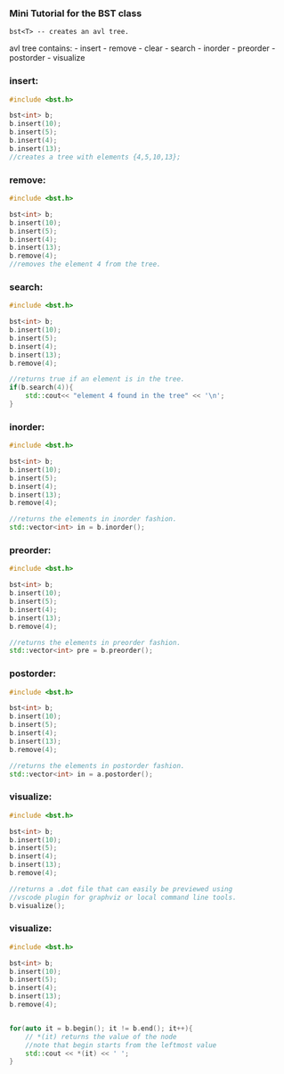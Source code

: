 ### Mini Tutorial for the BST class

    bst<T> -- creates an avl tree.

avl tree contains:
    - insert
    - remove
    - clear
    - search
    - inorder
    - preorder
    - postorder
    - visualize
  
### **insert**:
```cpp
#include <bst.h>

bst<int> b;
b.insert(10);
b.insert(5);
b.insert(4);
b.insert(13);
//creates a tree with elements {4,5,10,13};
```

### **remove**:
```cpp
#include <bst.h>

bst<int> b;
b.insert(10);
b.insert(5);
b.insert(4);
b.insert(13);
b.remove(4);
//removes the element 4 from the tree.
```

### **search**:
```cpp
#include <bst.h>

bst<int> b;
b.insert(10);
b.insert(5);
b.insert(4);
b.insert(13);
b.remove(4);

//returns true if an element is in the tree.
if(b.search(4)){
    std::cout<< "element 4 found in the tree" << '\n';
}
```

### **inorder**:
```cpp
#include <bst.h>

bst<int> b;
b.insert(10);
b.insert(5);
b.insert(4);
b.insert(13);
b.remove(4);

//returns the elements in inorder fashion.
std::vector<int> in = b.inorder();
```

### **preorder**:
```cpp
#include <bst.h>

bst<int> b;
b.insert(10);
b.insert(5);
b.insert(4);
b.insert(13);
b.remove(4);

//returns the elements in preorder fashion.
std::vector<int> pre = b.preorder();
```

### **postorder**:
```cpp
#include <bst.h>

bst<int> b;
b.insert(10);
b.insert(5);
b.insert(4);
b.insert(13);
b.remove(4);

//returns the elements in postorder fashion.
std::vector<int> in = a.postorder();
```

### **visualize**:
```cpp
#include <bst.h>

bst<int> b;
b.insert(10);
b.insert(5);
b.insert(4);
b.insert(13);
b.remove(4);

//returns a .dot file that can easily be previewed using
//vscode plugin for graphviz or local command line tools.
b.visualize();
```

### **visualize**:
```cpp
#include <bst.h>

bst<int> b;
b.insert(10);
b.insert(5);
b.insert(4);
b.insert(13);
b.remove(4);


for(auto it = b.begin(); it != b.end(); it++){
    // *(it) returns the value of the node
    //note that begin starts from the leftmost value
    std::cout << *(it) << ' ';
}
```

